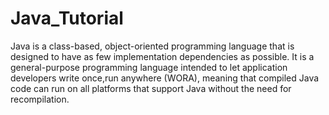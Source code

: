 # Java_Tutorial

Java is a class-based, object-oriented programming language that is designed to have as few implementation dependencies as possible.
It is a general-purpose programming language intended to let application developers write once,run anywhere (WORA), meaning that
compiled Java code can run on all platforms that support Java without the need for recompilation.
